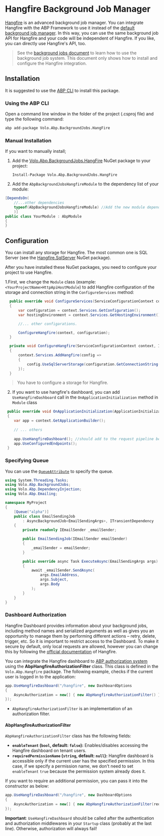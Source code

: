 # Hangfire Background Job Manager

[Hangfire](https://www.hangfire.io/) is an advanced background job manager. You can integrate Hangfire with the ABP Framework to use it instead of the [default background job manager](Background-Jobs.md). In this way, you can use the same background job API for Hangfire and your code will be independent of Hangfire. If you like, you can directly use Hangfire's API, too.

> See the [background jobs document](Background-Jobs.md) to learn how to use the background job system. This document only shows how to install and configure the Hangfire integration.

## Installation

It is suggested to use the [ABP CLI](CLI.md) to install this package.

### Using the ABP CLI

Open a command line window in the folder of the project (.csproj file) and type the following command:

````bash
abp add-package Volo.Abp.BackgroundJobs.HangFire
````

### Manual Installation

If you want to manually install;

1. Add the [Volo.Abp.BackgroundJobs.HangFire](https://www.nuget.org/packages/Volo.Abp.BackgroundJobs.HangFire) NuGet package to your project:

   ````
   Install-Package Volo.Abp.BackgroundJobs.HangFire
   ````

2. Add the `AbpBackgroundJobsHangfireModule` to the dependency list of your module:

````csharp
[DependsOn(
    //...other dependencies
    typeof(AbpBackgroundJobsHangfireModule) //Add the new module dependency
    )]
public class YourModule : AbpModule
{
}
````

## Configuration

You can install any storage for Hangfire. The most common one is SQL Server (see the [Hangfire.SqlServer](https://www.nuget.org/packages/Hangfire.SqlServer) NuGet package).

After you have installed these NuGet packages, you need to configure your project to use Hangfire.

1.First, we change the `Module` class (example: `<YourProjectName>HttpApiHostModule`) to add Hangfire configuration of the storage and connection string in the `ConfigureServices` method:

````csharp
  public override void ConfigureServices(ServiceConfigurationContext context)
  {
      var configuration = context.Services.GetConfiguration();
      var hostingEnvironment = context.Services.GetHostingEnvironment();

      //... other configarations.

      ConfigureHangfire(context, configuration);
  }

  private void ConfigureHangfire(ServiceConfigurationContext context, IConfiguration configuration)
  {
      context.Services.AddHangfire(config =>
      {
          config.UseSqlServerStorage(configuration.GetConnectionString("Default"));
      });
  }
````

> You have to configure a storage for Hangfire.

2. If you want to use hangfire's dashboard, you can add `UseHangfireDashboard` call in the `OnApplicationInitialization` method in `Module` class

````csharp
 public override void OnApplicationInitialization(ApplicationInitializationContext context)
 {
    var app = context.GetApplicationBuilder();
            
    // ... others
    
    app.UseHangfireDashboard(); //should add to the request pipeline before the app.UseConfiguredEndpoints()
    app.UseConfiguredEndpoints();
 }
````

### Specifying Queue

You can use the [`QueueAttribute`](https://docs.hangfire.io/en/latest/background-processing/configuring-queues.html) to specify the queue.

````csharp
using System.Threading.Tasks;
using Volo.Abp.BackgroundJobs;
using Volo.Abp.DependencyInjection;
using Volo.Abp.Emailing;

namespace MyProject
{
    [Queue("alpha")]
    public class EmailSendingJob
        : AsyncBackgroundJob<EmailSendingArgs>, ITransientDependency
    {
        private readonly IEmailSender _emailSender;

        public EmailSendingJob(IEmailSender emailSender)
        {
            _emailSender = emailSender;
        }

        public override async Task ExecuteAsync(EmailSendingArgs args)
        {
            await _emailSender.SendAsync(
                args.EmailAddress,
                args.Subject,
                args.Body
            );
        }
    }
}
````

### Dashboard Authorization

Hangfire Dashboard provides information about your background jobs, including method names and serialized arguments as well as gives you an opportunity to manage them by performing different actions – retry, delete, trigger, etc. So it is important to restrict access to the Dashboard.
To make it secure by default, only local requests are allowed, however you can change this by following the [official documentation](http://docs.hangfire.io/en/latest/configuration/using-dashboard.html) of Hangfire.

You can integrate the Hangfire dashboard to [ABP authorization system](Authorization.md) using the **AbpHangfireAuthorizationFilter**
class. This class is defined in the `Volo.Abp.Hangfire` package. The following example, checks if the current user is logged in to the application:

```csharp
app.UseHangfireDashboard("/hangfire", new DashboardOptions
{
    AsyncAuthorization = new[] { new AbpHangfireAuthorizationFilter() }
});
```

* `AbpHangfireAuthorizationFilter` is an implementation of an authorization filter.

#### AbpHangfireAuthorizationFilter

`AbpHangfireAuthorizationFilter` class has the following fields:

* **`enableTenant`  (`bool`, default: `false`):** Enables/disables accessing the Hangfire dashboard on tenant users.
* **`requiredPermissionName`  (`string`, default: `null`):** Hangfire dashboard is accessible only if the current user has the specified permission. In this case, if we specify a permission name, we don't need to set `enableTenant` `true` because the permission system already does it.

If you want to require an additional permission, you can pass it into the constructor as below:

```csharp
app.UseHangfireDashboard("/hangfire", new DashboardOptions
{
    AsyncAuthorization = new[] { new AbpHangfireAuthorizationFilter(requiredPermissionName: "MyHangFireDashboardPermissionName") }
});
```

**Important**: `UseHangfireDashboard` should be called after the authentication and authorization middlewares in your `Startup` class (probably at the last line). Otherwise,
authorization will always fail!
